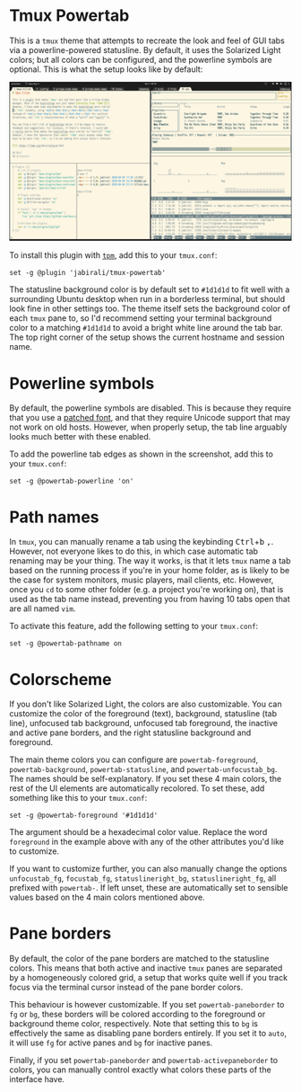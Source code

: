 # Tmux Powertab

This is a `tmux` theme that attempts to recreate the look and feel of GUI tabs
via a powerline-powered statusline. By default, it uses the Solarized Light
colors; but all colors can be configured, and the powerline symbols are optional.
This is what the setup looks like by default:

![screenshot](screenshot.png)

To install this plugin with [`tpm`][1], add this to your `tmux.conf`:

	set -g @plugin 'jabirali/tmux-powertab'

The statusline background color is by default set to `#1d1d1d` to fit well with a 
surrounding Ubuntu desktop when run in a borderless terminal, but should look fine
in other settings too. The theme itself sets the background color of each `tmux`
pane to, so I'd recommend setting your terminal background color to a matching 
`#1d1d1d` to avoid a bright white line around the tab bar. The top right 
corner of the setup shows the current hostname and session name.

# Powerline symbols

By default, the powerline symbols are disabled. This is because they require that you use 
a [patched font][2], and that they require Unicode support that may not work on old hosts.
However, when properly setup, the tab line arguably looks much better with these enabled.

To add the powerline tab edges as shown in the screenshot, add this to your `tmux.conf`:

	set -g @powertab-powerline 'on'

# Path names

In `tmux`, you can manually rename a tab using the keybinding <kbd>Ctrl</kbd>+<kbd>b</kbd> <kbd>,</kbd>.
However, not everyone likes to do this, in which case automatic tab renaming may be your thing.
The way it works, is that it lets `tmux` name a tab based on the running process if you're in your
home folder, as is likely to be the case for system monitors, music players, mail clients, etc.
However, once you `cd` to some other folder (e.g. a project you're working on), that is used as
the tab name instead, preventing you from having 10 tabs open that are all named `vim`.

To activate this feature, add the following setting to your `tmux.conf`:

	set -g @powertab-pathname on

# Colorscheme

If you don't like Solarized Light, the colors are also customizable. You can
customize the color of the foreground (text), background, statusline (tab
line), unfocused tab background, unfocused tab foreground, the inactive and
active pane borders, and the right statusline background and foreground.

The main theme colors you can configure are `powertab-foreground`, `powertab-background`,
`powertab-statusline`, and `powertab-unfocustab_bg`. The names should be self-explanatory.
If you set these 4 main colors, the rest of the UI elements are automatically recolored.
To set these, add something like this to your `tmux.conf`:

    set -g @powertab-foreground '#1d1d1d'

The argument should be a hexadecimal color value. Replace the word `foreground` in the 
example above with any of the other attributes you'd like to customize. 

If you want to customize further, you can also manually change the options
`unfocustab_fg`, `focustab_fg`, `statuslineright_bg`, `statuslineright_fg`, all
prefixed with `powertab-`. If left unset, these are automatically set to
sensible values based on the 4 main colors mentioned above.

# Pane borders

By default, the color of the pane borders are matched to the statusline colors. This means that
both active and inactive `tmux` panes are separated by a homogeneously colored grid, a setup that
works quite well if you track focus via the terminal cursor instead of the pane border colors.

This behaviour is however customizable. If you set `powertab-paneborder` to `fg` or `bg`, these
borders will be colored according to the foreground or background theme color, respectively.
Note that setting this to `bg` is effectively the same as disabling pane borders entirely.
If you set it to `auto`, it will use `fg` for active panes and `bg` for inactive panes.

Finally, if you set `powertab-paneborder` and `powertab-activepaneborder` to colors,
you can manually control exactly what colors these parts of the interface have.

[1]: https://github.com/tmux-plugins/tpm
[2]: https://github.com/powerline/fonts
